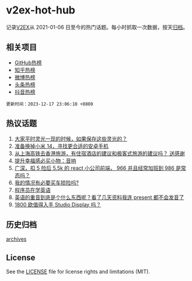 # v2ex-hot-hub

 记录[V2EX](https://www.v2ex.com/)从 2021-01-06 日至今的热门话题。每小时抓取一次数据，按天[归档](archives)。
 
 ## 相关项目

- [GitHub热榜](https://github.com/lonnyzhang423/github-hot-hub)
- [知乎热榜](https://github.com/lonnyzhang423/zhihu-hot-hub)
- [微博热榜](https://github.com/lonnyzhang423/weibo-hot-hub)
- [头条热榜](https://github.com/lonnyzhang423/toutiao-hot-hub)
- [抖音热榜](https://github.com/lonnyzhang423/douyin-hot-hub)


 `更新时间：2023-12-17 23:06:10 +0800`

## 热议话题

1. [大家平时灵光一现的时候，如果保存这些灵光的？](https://www.v2ex.com/t/1001050)
1. [准备换掉小米 14，寻找更合适的安卓手机](https://www.v2ex.com/t/1001084)
1. [从上海高铁去香港旅游，有住宿酒店的建议和极客式旅游的建议吗？ 送感谢](https://www.v2ex.com/t/1001013)
1. [提升幸福感必买小物：音响](https://www.v2ex.com/t/1001025)
1. [广深，扣 5 险后 5.5k 的 react 小公司前端， 966 并且经常加班到 986 是常态吗？](https://www.v2ex.com/t/1001066)
1. [我的情况有必要买车损险吗?](https://www.v2ex.com/t/1001035)
1. [程序员在学英语](https://www.v2ex.com/t/1001042)
1. [英语的重音到底是个什么东西呢？看了几天资料我连 present 都不会发音了](https://www.v2ex.com/t/1001098)
1. [1800 欧值得入手 Studio Display 吗？](https://www.v2ex.com/t/1001030)

## 历史归档

[archives](archives)

## License

See the [LICENSE](LICENSE) file for license rights and limitations (MIT).
